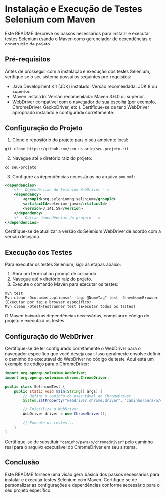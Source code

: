 # Instalação e Execução de Testes Selenium com Maven

Este README descreve os passos necessários para instalar e executar testes Selenium usando o Maven como gerenciador de dependências e construção de projeto.

## Pré-requisitos

Antes de prosseguir com a instalação e execução dos testes Selenium, verifique se o seu sistema possui os seguintes pré-requisitos:

- Java Development Kit (JDK) instalado. Versão recomendada: JDK 8 ou superior.
- Maven instalado. Versão recomendada: Maven 3.6.0 ou superior.
- WebDriver compatível com o navegador de sua escolha (por exemplo, ChromeDriver, GeckoDriver, etc.). Certifique-se de ter o WebDriver apropriado instalado e configurado corretamente.

## Configuração do Projeto

1. Clone o repositório do projeto para o seu ambiente local:

```
git clone https://github.com/seu-usuario/seu-projeto.git
```

2. Navegue até o diretório raiz do projeto:

```
cd seu-projeto
```

3. Configure as dependências necessárias no arquivo `pom.xml`:

```xml
<dependencies>
    <!-- Dependências do Selenium WebDriver -->
    <dependency>
        <groupId>org.seleniumhq.selenium</groupId>
        <artifactId>selenium-java</artifactId>
        <version>3.141.59</version>
    </dependency>
    <!-- Outras dependências do projeto -->
</dependencies>
```

Certifique-se de atualizar a versão do Selenium WebDriver de acordo com a versão desejada.

## Execução dos Testes

Para executar os testes Selenium, siga as etapas abaixo:

1. Abra um terminal ou prompt de comando.
2. Navegue até o diretório raiz do projeto.
3. Execute o comando Maven para executar os testes:

```
mvn test
Mvn clean -Dcucumber.options="--tags @NomeTag" test -Denv=NomeBrowser (Executar por tag e browser especifico)
Mvn clean -Dtest=Testrunner test (Executar todos os testes)
```

O Maven baixará as dependências necessárias, compilará o código do projeto e executará os testes.

## Configuração do WebDriver

Certifique-se de ter configurado corretamente o WebDriver para o navegador específico que você deseja usar. Isso geralmente envolve definir o caminho do executável do WebDriver no código de teste. Aqui está um exemplo de código para o ChromeDriver:

```java
import org.openqa.selenium.WebDriver;
import org.openqa.selenium.chrome.ChromeDriver;

public class SeleniumTest {
    public static void main(String[] args) {
        // Define o caminho do executável do ChromeDriver
        System.setProperty("webdriver.chrome.driver", "caminho/para/o/chromedriver");

        // Inicializa o WebDriver
        WebDriver driver = new ChromeDriver();

        // Execute os testes...
    }
}
```

Certifique-se de substituir `"caminho/para/o/chromedriver"` pelo caminho real para o arquivo executável do ChromeDriver em seu sistema.

## Conclusão

Este README fornece uma visão geral básica dos passos necessários para instalar e executar testes Selenium com Maven. Certifique-se de personalizar as configurações e dependências conforme necessário para o seu projeto específico.
